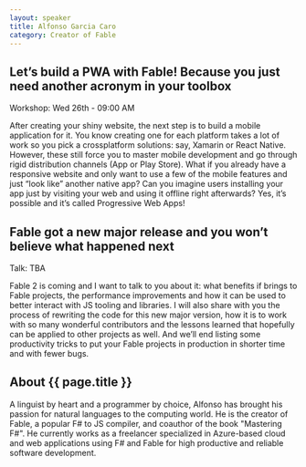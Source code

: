 ```yaml
---
layout: speaker
title: Alfonso Garcia Caro
category: Creator of Fable
---
```


<div class="row">
    <div class="col-md-6">
        <div class="speaker-talk">
            <div class="section-head">
                <h2 class="header-title">Let’s build a PWA with Fable! Because you just need another acronym in your toolbox</h2>
                    <p class="header-desc">Workshop: Wed 26th - 09:00 AM</p>
            </div>
            <div>
                <p>
                    After creating your shiny website, the next step is to build a mobile application for it. You know creating one for each platform takes a lot of work so you pick a crossplatform solutions: say, Xamarin or React Native. However, these still force you to master mobile development and go through rigid distribution channels (App or Play Store). What if you already have a responsive website and only want to use a few of the mobile features and just “look like” another native app? Can you imagine users installing your app just by visiting your web and using it offline right afterwards? Yes, it’s possible and it’s called Progressive Web Apps!
                </p>
            </div>
        </div>
    </div>
    <div class="col-md-6">
        <div class="speaker-talk">    				
            <div class="section-head">
                <h2 class="header-title">Fable got a new major release and you won’t believe what happened next</h2>
                <p class="header-desc">Talk: TBA</p>						
            </div>
            <div>
                <p>
                    Fable 2 is coming and I want to talk to you about it: what benefits if brings to Fable projects, the performance improvements and how it can be used to better interact with JS tooling and libraries. I will also share with you the process of rewriting the code for this new major version, how it is to work with so many wonderful contributors and the lessons learned that hopefully can be applied to other projects as well. And we’ll end listing some productivity tricks to put your Fable projects in production in shorter time and with fewer bugs.
                </p>
            </div>
        </div>
    </div><!-- /.col-md-8 -->
</div><!-- /.row -->
<div class="row">
    <div class="col-md-12">
        <div class="speaker-about">
            <div class="section-head">
                <h2 class="header-title">About {{ page.title }}</h2>							
            </div>
            <div>
                <p>
                    A linguist by heart and a programmer by choice, Alfonso has brought his passion for natural languages to the computing world. He is the creator of Fable, a popular F# to JS compiler, and coauthor of the book "Mastering F#". He currently works as a freelancer specialized in Azure-based cloud and web applications using F# and Fable for high productive and reliable software development.
                </p>
            </div>       
        </div>
    </div>
</div>